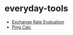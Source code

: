 # everyday-tools

- [Exchange Rate Evaluation](exchange-rate-evaluation/)
- [Ping Calc](ping-calc/)
